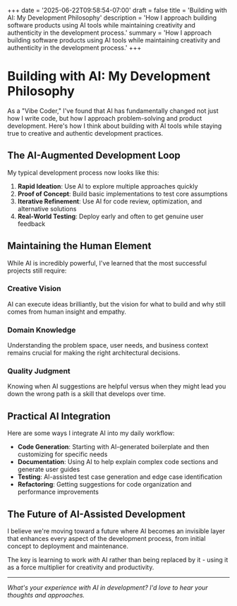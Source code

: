 +++
date = '2025-06-22T09:58:54-07:00'
draft = false
title = 'Building with AI: My Development Philosophy'
description = 'How I approach building software products using AI tools while maintaining creativity and authenticity in the development process.'
summary = 'How I approach building software products using AI tools while maintaining creativity and authenticity in the development process.'
+++

# Building with AI: My Development Philosophy

As a "Vibe Coder," I've found that AI has fundamentally changed not just how I write code, but how I approach problem-solving and product development. Here's how I think about building with AI tools while staying true to creative and authentic development practices.

## The AI-Augmented Development Loop

My typical development process now looks like this:

1. **Rapid Ideation**: Use AI to explore multiple approaches quickly
2. **Proof of Concept**: Build basic implementations to test core assumptions
3. **Iterative Refinement**: Use AI for code review, optimization, and alternative solutions
4. **Real-World Testing**: Deploy early and often to get genuine user feedback

## Maintaining the Human Element

While AI is incredibly powerful, I've learned that the most successful projects still require:

### Creative Vision
AI can execute ideas brilliantly, but the vision for what to build and why still comes from human insight and empathy.

### Domain Knowledge
Understanding the problem space, user needs, and business context remains crucial for making the right architectural decisions.

### Quality Judgment
Knowing when AI suggestions are helpful versus when they might lead you down the wrong path is a skill that develops over time.

## Practical AI Integration

Here are some ways I integrate AI into my daily workflow:

- **Code Generation**: Starting with AI-generated boilerplate and then customizing for specific needs
- **Documentation**: Using AI to help explain complex code sections and generate user guides
- **Testing**: AI-assisted test case generation and edge case identification
- **Refactoring**: Getting suggestions for code organization and performance improvements

## The Future of AI-Assisted Development

I believe we're moving toward a future where AI becomes an invisible layer that enhances every aspect of the development process, from initial concept to deployment and maintenance.

The key is learning to work *with* AI rather than being replaced by it - using it as a force multiplier for creativity and productivity.

---

*What's your experience with AI in development? I'd love to hear your thoughts and approaches.*
